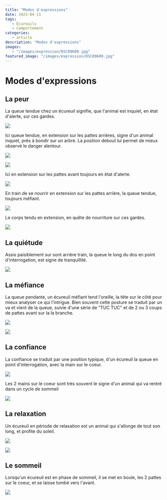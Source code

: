 ```yaml
---
title: "Modes d'expressions"
date: 2023-04-11
tags: 
   - Écureuils
   - Comportement
categories:
   - article
description: "Modes d'expressions"
images:
   - "/images/expression/DSC09609.jpg"
featured_image: "/images/expression/DSC09609.jpg"
---
```


# Modes d'expressions

## La peur  

La queue tendue chez un écureuil signifie, que l'animal est inquiet, en état d'alerte, sur ces gardes. 

![](/images/expression/DSC00239.jpg) 

Ici queue tendue, en extension sur les pattes arrières, signe d'un animal inquiet, près à bondir sur un arbre. La position debout lui permet de mieux observé le danger alentour. 

![](/images/expression/DSC00237.jpg) 

![](/images/expression/DSC00244.jpg) 

Ici en extension sur les pattes avant toujours en état d'alerte. 

![](/images/expression/DSC00243.jpg) 

En train de se nourrir en extension sur les pattes arrière, la queue tendue, toujours méfiant. 

![](/images/expression/DSC00235.jpg) 

Le corps tendu en extension, en quête de nourriture sur ces gardes. 

![](/images/expression/DSC00246.jpg) 

## La quiétude 

Assis paisiblement sur sont arrière train, la queue le long du dos en point d'interrogation, est signe de tranquillité. 

![](/images/expression/DSC09619.jpg) 

## La méfiance 

La queue pendante, un écureuil méfiant tend l'oreille, la tête sur le côté pour mieux analyser ce qui l'intrigue. Bien souvent cette posture se traduit par un va et vient de la queue, suivie d'une série de "TUC TUC" et de 2 ou 3 coups de pattes avant sur la la branche. 

![](/images/expression/DSC09627.jpg) 

![](/images/expression/DSC09308.jpg) 

## La confiance 

La confiance se traduit par une position typique, d'un écureuil la queue en point d'interrogation, avec la main sur le coeur. 

![](/images/expression/DSC09558.jpg) 

Les 2 mains sur le coeur sont très souvent le signe d'un animal qui va rentré dans un cycle de sommeil

![](/images/expression/DSC09303.jpg) 

## La relaxation 

Un écureuil en période de relaxation est un animal qui s'allonge de tout son long, et profite du soleil. 

![](/images/expression/DSC09110.jpg) 

![](/images/expression/DSC00052.jpg) 

## Le sommeil 

Lorsqu'un écureuil est en phase de sommeil, il se met en boule, les 2 pattes sur le coeur, et se laisse tombé vers l'avant.

![](/images/expression/DSC08582.jpg) 

